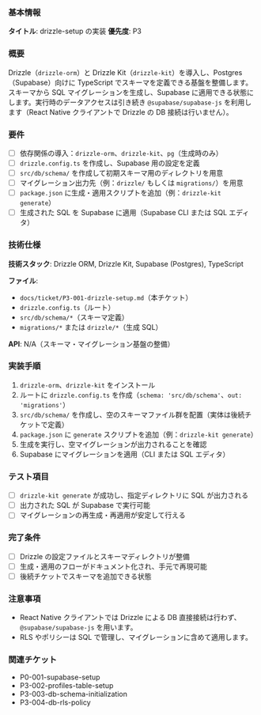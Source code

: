 ### 基本情報

**タイトル**: drizzle-setup の実装
**優先度**: P3

### 概要

Drizzle（`drizzle-orm`）と Drizzle Kit（`drizzle-kit`）を導入し、Postgres（Supabase）向けに TypeScript でスキーマを定義できる基盤を整備します。スキーマから SQL マイグレーションを生成し、Supabase に適用できる状態にします。実行時のデータアクセスは引き続き `@supabase/supabase-js` を利用します（React Native クライアントで Drizzle の DB 接続は行いません）。

### 要件

- [ ] 依存関係の導入：`drizzle-orm`、`drizzle-kit`、`pg`（生成時のみ）
- [ ] `drizzle.config.ts` を作成し、Supabase 用の設定を定義
- [ ] `src/db/schema/` を作成して初期スキーマ用のディレクトリを用意
- [ ] マイグレーション出力先（例：`drizzle/` もしくは `migrations/`）を用意
- [ ] `package.json` に生成・適用スクリプトを追加（例：`drizzle-kit generate`）
- [ ] 生成された SQL を Supabase に適用（Supabase CLI または SQL エディタ）

### 技術仕様

**技術スタック**: Drizzle ORM, Drizzle Kit, Supabase (Postgres), TypeScript

**ファイル**:

- `docs/ticket/P3-001-drizzle-setup.md`（本チケット）
- `drizzle.config.ts`（ルート）
- `src/db/schema/*`（スキーマ定義）
- `migrations/*` または `drizzle/*`（生成 SQL）

**API**: N/A（スキーマ・マイグレーション基盤の整備）

### 実装手順

1. `drizzle-orm`、`drizzle-kit` をインストール
2. ルートに `drizzle.config.ts` を作成（`schema: 'src/db/schema'`、`out: 'migrations'`）
3. `src/db/schema/` を作成し、空のスキーマファイル群を配置（実体は後続チケットで定義）
4. `package.json` に `generate` スクリプトを追加（例：`drizzle-kit generate`）
5. 生成を実行し、空マイグレーションが出力されることを確認
6. Supabase にマイグレーションを適用（CLI または SQL エディタ）

### テスト項目

- [ ] `drizzle-kit generate` が成功し、指定ディレクトリに SQL が出力される
- [ ] 出力された SQL が Supabase で実行可能
- [ ] マイグレーションの再生成・再適用が安定して行える

### 完了条件

- [ ] Drizzle の設定ファイルとスキーマディレクトリが整備
- [ ] 生成・適用のフローがドキュメント化され、手元で再現可能
- [ ] 後続チケットでスキーマを追加できる状態

### 注意事項

- React Native クライアントでは Drizzle による DB 直接接続は行わず、`@supabase/supabase-js` を用います。
- RLS やポリシーは SQL で管理し、マイグレーションに含めて適用します。

### 関連チケット

- P0-001-supabase-setup
- P3-002-profiles-table-setup
- P3-003-db-schema-initialization
- P3-004-db-rls-policy
